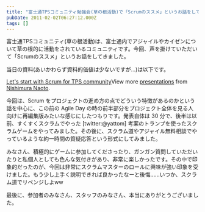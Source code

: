 ```yaml
---
title: "富士通TPSコミュニティ勉強会(草の根活動)で「Scrumのススメ」というお話をしてきました"
pubDate: 2011-02-02T06:27:12.000Z
tags: []
---
```


富士通TPSコミュニティ(草の根活動)は、富士通内でアジャイルやカイゼンについて草の根的に活動をされているコミュニティです。今回、声を掛けていただいて「Scrumのススメ」というお話をしてきました。

当日の資料(あいかわらず資料的価値は少ないですが...)は以下です。

[Let's start with Scrum for TPS community](http://www.slideshare.net/nawoto/lets-start-with-scrum-for-tps-community)View more [presentations](http://www.slideshare.net/) from [Nishimura Naoto](http://www.slideshare.net/nawoto).

今回は、Scrum をプロジェクトの進め方の点でどういう特徴があるのかという話を中心に、この前の Agile Day の時の前半部分をプロジェクト全体を見る人向けに再編集版みたいな感じにしたつもりです。発表自体は 30 分で、後半は以前、すくすくスクラムでやった [twitter:@yattom] 考案のトランプを使ったスクラムゲームをやってみました。その後に、スクラム道やアジャイル無料相談でやっているような約一時間の質疑応答という形式にしてみました。

みなさん、積極的にゲームに参加してくださったり、ガンガン質問していただいたりと私個人としても色んな気付きがあり、非常に楽しかったです。その中で印象的だったのが、今回は非常にスクラムマスターのロールに興味が強い印象を受けました。もう少し上手く説明できれば良かったなーと後悔......いつか、スクラム道でリベンジしよww

最後に、参加者のみなさん、スタッフのみなさん、本当にありがとうございました。